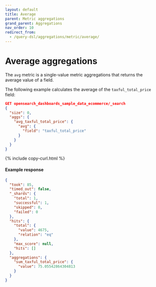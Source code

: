 ```yaml
---
layout: default
title: Average
parent: Metric aggregations
grand_parent: Aggregations
nav_order: 10
redirect_from:
  - /query-dsl/aggregations/metric/average/
---
```


# Average aggregations

The `avg` metric is a single-value metric aggregations that returns the average value of a field.

The following example calculates the average of the `taxful_total_price` field:

```json
GET opensearch_dashboards_sample_data_ecommerce/_search
{
  "size": 0,
  "aggs": {
    "avg_taxful_total_price": {
      "avg": {
        "field": "taxful_total_price"
      }
    }
  }
}
```

{% include copy-curl.html %}

#### Example response

```json
{
  "took": 85,
  "timed_out": false,
  "_shards": {
    "total": 1,
    "successful": 1,
    "skipped": 0,
    "failed": 0
  },
  "hits": {
    "total": {
      "value": 4675,
      "relation": "eq"
    },
    "max_score": null,
    "hits": []
  },
  "aggregations": {
    "sum_taxful_total_price": {
      "value": 75.05542864304813
    }
  }
}
```
